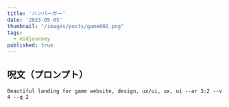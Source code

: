 ```yaml
---
title: 'ハンバーガー'
date: '2023-05-05'
thumbnail: "/images/posts/game002.png"
tags:
  - midjourney
published: true
---
```


## 呪文（プロンプト）
```
Beautiful landing for game website, design, ux/ui, ux, ui --ar 3:2 --v 4 --q 2
```